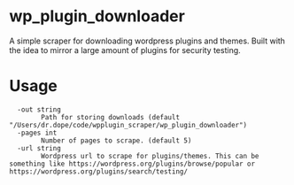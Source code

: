 # wp_plugin_downloader
A simple scraper for downloading wordpress plugins and themes. Built with the idea to mirror a large amount of plugins for security testing.

# Usage

```
  -out string
    	Path for storing downloads (default "/Users/dr.dope/code/wpplugin_scraper/wp_plugin_downloader")
  -pages int
    	Number of pages to scrape. (default 5)
  -url string
    	Wordpress url to scrape for plugins/themes. This can be something like https://wordpress.org/plugins/browse/popular or https://wordpress.org/plugins/search/testing/
```